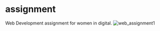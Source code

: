 # assignment
Web Development assignment for women in digital.
![web_assignment1](https://user-images.githubusercontent.com/56091516/131682771-521f5b85-bf7b-4e36-bf72-eb07b5c15ae7.jpg)
